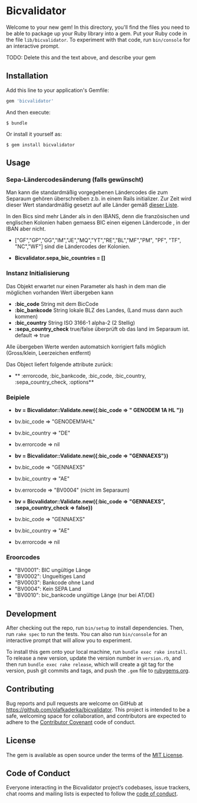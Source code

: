# Bicvalidator

Welcome to your new gem! In this directory, you'll find the files you need to be able to package up your Ruby library into a gem. Put your Ruby code in the file `lib/bicvalidator`. To experiment with that code, run `bin/console` for an interactive prompt.

TODO: Delete this and the text above, and describe your gem

## Installation

Add this line to your application's Gemfile:

```ruby
gem 'bicvalidator'
```

And then execute:

    $ bundle

Or install it yourself as:

    $ gem install bicvalidator

## Usage

### Sepa-Ländercodesänderung (falls gewünscht)
Man kann die standardmäßig vorgegebenen Ländercodes die zum Separaum gehören überschreiben z.b. in einem Rails initializer.
Zur Zeit wird dieser Wert standardmäßig gesetzt auf alle Länder gemäß [dieser Liste](https://wiki.xmldation.com/Support/EPC/List_of_SEPA_countries).

In den Bics sind mehr Länder als in den IBANS, denn die französischen und englischen Kolonien haben gemaess BIC einen eigenen Ländercode , in der IBAN aber nicht. 
* ["GF","GP","GG","IM","JE","MQ","YT","RE","BL","MF","PM", "PF", "TF", "NC","WF"] sind die Ländercodes der Kolonien.

* **Bicvalidator.sepa_bic_countries = []**

### Instanz Initialisierung
Das Objekt erwartet nur einen Parameter als hash in dem man die möglichen vorhanden Wert übergeben kann
* **:bic_code** String mit dem BicCode
* **:bic_bankcode** String lokale BLZ des Landes, (Land muss dann auch kommen)
* **:bic_country** String ISO 3166-1 alpha-2 (2 Stellig)
* **:sepa_country_check** true/false überprüft ob das land im Separaum ist. default => true

Alle übergeben Werte werden automatsich korrigiert falls möglich (Gross/klein, Leerzeichen entfernt)

Das Object liefert folgende attribute zurück:
* ** :errorcode, :bic_bankcode, :bic_code, :bic_country, :sepa_country_check, :options**

### Beipiele
* **bv = Bicvalidator::Validate.new({:bic_code  => " GENODEM 1A HL "})**
* bv.bic_code => "GENODEM1AHL"
* bv.bic_country => "DE"
* bv.errorcode => nil


* **bv = Bicvalidator::Validate.new({:bic_code  => "GENNAEXS"})**
* bv.bic_code => "GENNAEXS"
* bv.bic_country => "AE"
* bv.errorcode => "BV0004" (nicht im Separaum)

* **bv = Bicvalidator::Validate.new({:bic_code  => "GENNAEXS", :sepa_country_check => false})**
* bv.bic_code => "GENNAEXS"
* bv.bic_country => "AE"
* bv.errorcode => nil

### Eroorcodes
* "BV0001": BIC ungültige Länge
* "BV0002": Ungueltiges Land
* "BV0003": Bankcode ohne Land
* "BV0004": Kein SEPA Land  
* "BV0010": bic_bankcode ungültige Länge (nur bei AT/DE)


## Development

After checking out the repo, run `bin/setup` to install dependencies. Then, run `rake spec` to run the tests. You can also run `bin/console` for an interactive prompt that will allow you to experiment.

To install this gem onto your local machine, run `bundle exec rake install`. To release a new version, update the version number in `version.rb`, and then run `bundle exec rake release`, which will create a git tag for the version, push git commits and tags, and push the `.gem` file to [rubygems.org](https://rubygems.org).

## Contributing

Bug reports and pull requests are welcome on GitHub at https://github.com/olafkaderka/bicvalidator. This project is intended to be a safe, welcoming space for collaboration, and contributors are expected to adhere to the [Contributor Covenant](http://contributor-covenant.org) code of conduct.

## License

The gem is available as open source under the terms of the [MIT License](http://opensource.org/licenses/MIT).

## Code of Conduct

Everyone interacting in the Bicvalidator project’s codebases, issue trackers, chat rooms and mailing lists is expected to follow the [code of conduct](https://github.com/olafkaderka/bicvalidator/blob/master/CODE_OF_CONDUCT.md).
